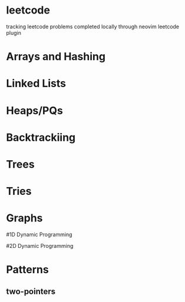 # leetcode
tracking leetcode problems completed locally through neovim leetcode plugin

# Arrays and Hashing

# Linked Lists

# Heaps/PQs

# Backtrackiing

# Trees

# Tries

# Graphs

#1D Dynamic Programming


#2D Dynamic Programming


# Patterns

## two-pointers
